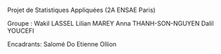 Projet de Statistiques Appliquées (2A ENSAE Paris)

Groupe :
Wakil LASSEL
Lilian MAREY
Anna THANH-SON-NGUYEN
Dalil YOUCEFI


Encadrants:
Salomé Do
Etienne Ollion
